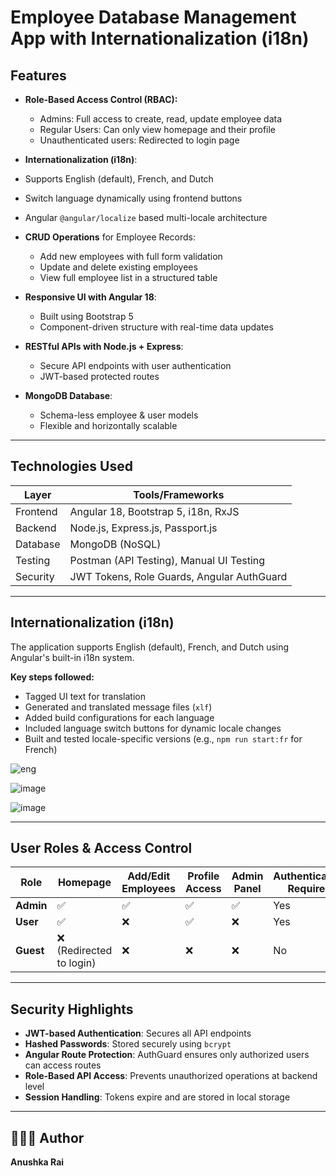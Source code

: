 #  Employee Database Management App with Internationalization (i18n)

## Features

- **Role-Based Access Control (RBAC):**
  - Admins: Full access to create, read, update employee data
  - Regular Users: Can only view homepage and their profile
  - Unauthenticated users: Redirected to login page

-  **Internationalization (i18n)**:
  - Supports English (default), French, and Dutch
  - Switch language dynamically using frontend buttons
  - Angular `@angular/localize` based multi-locale architecture

- **CRUD Operations** for Employee Records:
  - Add new employees with full form validation
  - Update and delete existing employees
  - View full employee list in a structured table

- **Responsive UI with Angular 18**:
  - Built using Bootstrap 5
  - Component-driven structure with real-time data updates

- **RESTful APIs with Node.js + Express**:
  - Secure API endpoints with user authentication
  - JWT-based protected routes

- **MongoDB Database**:
  - Schema-less employee & user models
  - Flexible and horizontally scalable

---

## Technologies Used

| Layer      | Tools/Frameworks                        |
|------------|------------------------------------------|
| Frontend   | Angular 18, Bootstrap 5, i18n, RxJS       |
| Backend    | Node.js, Express.js, Passport.js         |
| Database   | MongoDB (NoSQL)                          |
| Testing    | Postman (API Testing), Manual UI Testing |
| Security   | JWT Tokens, Role Guards, Angular AuthGuard |

---

## Internationalization (i18n)

The application supports English (default), French, and Dutch using Angular's built-in i18n system.

**Key steps followed:**

- Tagged UI text for translation
- Generated and translated message files (`xlf`)
- Added build configurations for each language
- Included language switch buttons for dynamic locale changes
- Built and tested locale-specific versions (e.g., `npm run start:fr` for French)

![eng](https://github.com/user-attachments/assets/e3c53fd2-c8d4-470f-aedc-ab75dd3aa0bf)

![image](https://github.com/user-attachments/assets/f1256dc1-5bde-4c11-a712-e284225edd04)

![image](https://github.com/user-attachments/assets/0f17bd0c-09c0-44b1-ae35-4d2084c45913)




---

##  User Roles & Access Control

| **Role**     | **Homepage** | **Add/Edit Employees** | **Profile Access** | **Admin Panel** | **Authentication Required** |
|--------------|--------------|-------------------------|--------------------|-----------------|------------------------------|
| **Admin**    | ✅            | ✅                       | ✅                  | ✅               | Yes                          |
| **User**     | ✅            | ❌                       | ✅                  | ❌               | Yes                          |
| **Guest**    | ❌ (Redirected to login) | ❌       | ❌                  | ❌               | No                           |

---

##  Security Highlights

- **JWT-based Authentication**: Secures all API endpoints
- **Hashed Passwords**: Stored securely using `bcrypt`
- **Angular Route Protection**: AuthGuard ensures only authorized users can access routes
- **Role-Based API Access**: Prevents unauthorized operations at backend level
- **Session Handling**: Tokens expire and are stored in local storage

---

## 👩🏻‍💻 Author

**Anushka Rai**  
  
